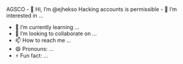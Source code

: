 AGSCO - 👋 Hi, I’m @ejhekso
Hacking accounts is permissible - 👀 I’m interested in ...
- 🌱 I’m currently learning ...
- 💞️ I’m looking to collaborate on ...
- 📫 How to reach me ...
- 😄 Pronouns: ...
- ⚡ Fun fact: ...

<!---
ejhekso/ejhekso is a ✨ special ✨ repository because its `README.md` (this file) appears on your GitHub profile.
You can click the Preview link to take a look at your changes.
--->

